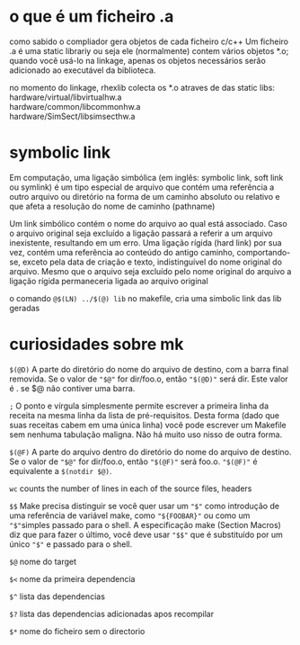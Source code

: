 # o que é um ficheiro .a

como sabido o compliador gera objetos de cada ficheiro c/c++
Um ficheiro .a é uma static librariy ou seja ele (normalmente) contem vários objetos *.o; quando você usá-lo na linkage, apenas os objetos necessários serão adicionado ao executável da biblioteca.

no momento do linkage, rhexlib colecta os *.o atraves de das static libs: <br>
    hardware/virtual/libvirtualhw.a  <br>
	hardware/common/libcommonhw.a    <br>
	hardware/SimSect/libsimsecthw.a  <br>

# symbolic link

Em computação, uma ligação simbólica (em inglês: symbolic link, soft link ou symlink) é um tipo especial de arquivo que contém uma referência a outro arquivo ou diretório na forma de um caminho absoluto ou relativo e que afeta a resolução do nome de caminho (pathname)

Um link simbólico contém o nome do arquivo ao qual está associado. Caso o arquivo original seja excluído a ligação passará a referir a um arquivo inexistente, resultando em um erro. Uma ligação rígida (hard link) por sua vez, contém uma referência ao conteúdo do antigo caminho, comportando-se, exceto pela data de criação e texto, indistinguível do nome original do arquivo. Mesmo que o arquivo seja excluído pelo nome original do arquivo a ligação rígida permaneceria ligada ao arquivo original

o comando `@$(LN) ../$(@) lib` no makefile, cria uma simbolic link das lib geradas 

# curiosidades sobre mk


`$(@D)`
A parte do diretório do nome do arquivo de destino, com a barra final removida. Se o valor de `"$@"` for dir/foo.o, então `"$(@D)"` será dir. Este valor é . se $@ não contiver uma barra.


`;`
O ponto e vírgula simplesmente permite escrever a primeira linha da receita na mesma linha da lista de pré-requisitos.
Desta forma (dado que suas receitas cabem em uma única linha) você pode escrever um Makefile sem nenhuma tabulação maligna. Não há muito uso nisso de outra forma.

`$(@F)`
A parte do arquivo dentro do diretório do nome do arquivo de destino. Se o valor de `"$@"` for dir/foo.o, então `"$(@F)"` será foo.o. `"$(@F)"` é equivalente a `$(notdir $@)`.

`wc` 
counts the number of lines in each of the source files, headers

`$$`
Make precisa distinguir se você quer usar um `"$"` como introdução de uma referência de variável make, como `"${FOOBAR}"` ou como um `"$"`simples passado para o shell. A especificação make (Section Macros) diz que para fazer o último, você deve usar `"$$"` que é substituído por um único `"$"` e passado para o shell.

`$@` 
nome do target

`$<` 
nome da primeira dependencia

`$^` 
lista das dependencias

`$?` 
lista das dependencias adicionadas apos recompilar

`$*` 
nome do ficheiro sem o directorio

